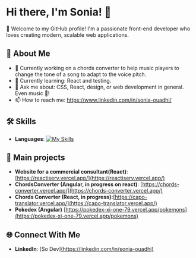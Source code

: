 # Hi there, I'm Sonia! 👋

🎉 Welcome to my GitHub profile! I'm a passionate front-end developer who loves creating modern, scalable web applications.

## 🌟 About Me

- 🔭 Currently working on a chords converter to help music players to change the tone of a song to adapt to the voice pitch.
- 🌱 Currently learning: React and testing.
- 💬 Ask me about: CSS, React, design, or web development in general. Even music 🎵!
- 📫 How to reach me: https://www.linkedin.com/in/sonia-ouadhi/

## 🛠️ Skills

- **Languages**: [![My Skills](https://skillicons.dev/icons?i=js,html,css,ts,angular,react,jest,babel,sass,bootstrap,ps,wordpress)](https://skillicons.dev)


## 🚀 Main projects

- **Website for a commercial consultant(React)**:[https://reactiserv.vercel.app/](https://reactiserv.vercel.app/)
- **ChordsConverter (Angular, in progress on react)**: [https://chords-converter.vercel.app/](https://chords-converter.vercel.app/)
- **Chords Converter (React, in progress):**[https://capo-translator.vercel.app/](https://capo-translator.vercel.app/)
- **Pokedex (Angular)** [https://pokedex-xi-one-79.vercel.app/pokemons](https://pokedex-xi-one-79.vercel.app/pokemons)



## 🌐 Connect With Me

- **LinkedIn**: [So Dev][(https://linkedin.com/in/sonia-ouadhi)](https://www.linkedin.com/in/sonia-ouadhi/)



<!--
**SoWadi/SoWadi** is a ✨ _special_ ✨ repository because its `README.md` (this file) appears on your GitHub profile.
![Node.js](https://img.shields.io/badge/-Node.js-339933?logo=node.js&logoColor=white)
- [**Weather API**](https://github.com/alex/weather-api): A RESTful API for real-time weather data.
- [**Personal Portfolio**](https://github.com/alex/portfolio): My personal portfolio showcasing my projects and skills.
![JavaScript](https://img.shields.io/badge/-JavaScript-F7DF1E?logo=javascript&logoColor=black) 

## 📊 GitHub Stats
- **Frameworks**: ![React](https://img.shields.io/badge/-React-61DAFB?logo=react&logoColor=black) 
- **Tools**: ![Git](https://img.shields.io/badge/-Git-F05032?logo=git&logoColor=white)
![GitHub Stats](https://github-readme-stats.vercel.app/api?username=alex&show_icons=true&theme=radical)
![Top Languages](https://github-readme-stats.vercel.app/api/top-langs/?username=alex&layout=compact&theme=radical)


Here are some ideas to get you started:

- 🔭 I’m currently working on ...
- 🌱 I’m currently learning ...
- 👯 I’m looking to collaborate on ...
- 🤔 I’m looking for help with ...
- 💬 Ask me about ...
- 📫 How to reach me: ...
- 😄 Pronouns: ...
- ⚡ Fun fact: ...
-->
